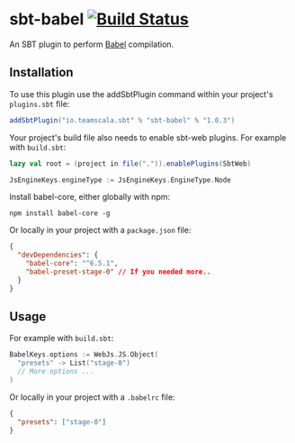# sbt-babel [![Build Status](https://travis-ci.org/zenato/sbt-babel.svg?branch=master)](https://travis-ci.org/zenato/sbt-babel)

An SBT plugin to perform [Babel](http://babeljs.io) compilation.


Installation
------------

To use this plugin use the addSbtPlugin command within your project's `plugins.sbt` file:

```scala
addSbtPlugin("io.teamscala.sbt" % "sbt-babel" % "1.0.3")
```

Your project's build file also needs to enable sbt-web plugins. For example with `build.sbt`:

```scala
lazy val root = (project in file(".")).enablePlugins(SbtWeb)

JsEngineKeys.engineType := JsEngineKeys.EngineType.Node
```

Install babel-core, either globally with npm:

```shell
npm install babel-core -g
```

Or locally in your project with a `package.json` file:

```json
{
  "devDependencies": {
    "babel-core": "^6.5.1",
    "babel-preset-stage-0" // If you needed more..
  }
}
```

Usage
------------

For example with `build.sbt`:
```scala
BabelKeys.options := WebJs.JS.Object(
  "presets" -> List("stage-0")
  // More options ...
)
```

Or locally in your project with a `.babelrc` file:
```json
{
  "presets": ["stage-0"]
}
```
